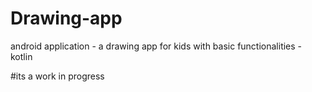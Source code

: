 # Drawing-app
android application - a drawing app for kids with basic functionalities - kotlin

#its a work in progress
